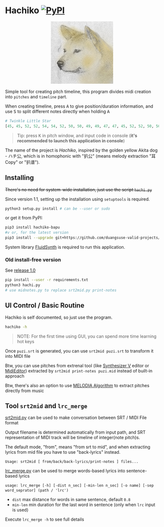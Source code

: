 # Hachiko [![PyPI](https://img.shields.io/pypi/v/hachiko-bapu?style=flat-square)](https://pypi.org/project/hachiko-bapu/)

<div align="center">
<img alt="Hachiko" src="Hachiko.png"></img>
</div>

Simple tool for creating pitch timeline, this program divides midi creation into `pitches` and `timeline` part.

When creating timeline, press <kbd>A</kbd> to give position/duration information, and use <kbd>S</kbd> to split different notes directly when holding <kbd>A</kbd>

```python
# Twinkle Little Star
[45, 45, 52, 52, 54, 54, 52, 50, 50, 49, 49, 47, 47, 45, 52, 52, 50, 50, 49, 49, 47, 52, 52, 50, 50, 49, 49, 47, 45, 45, 52, 52, 54, 54, 52, 50, 50, 49, 49, 47, 47, 45]
```

> Tip: press <kbd>K</kbd> in pitch window, and input code in console (__it's recommended to launch this application in console__)

The name of the project is *Hachiko*, inspired by the golden yellow Akita dog - ハチ公, which is in homophonic with "扒公" (means melody extraction "耳 Copy" or "扒谱").

## Installing

~~There's no need for system-wide installation, just use the script `hachi.py`~~

Since version 1.1, setting up the installation using `setuptools` is required.

```bash
python3 setup.py install # can be --user or sudo
```

or get it from PyPI:

```bash
pip3 install hachiko-bapu
#v or, for the latest version
pip3 install --upgrade git+https://github.com/duangsuse-valid-projects/Hachiko
```

System library [FluidSynth](https://github.com/FluidSynth/fluidsynth) is required to run this application.

### Old install-free version

See [release 1.0](https://github.com/duangsuse-valid-projects/Hachiko/releases/tag/v1.0)

```bash
pip install --user -r requirements.txt
python3 hachi.py
# use midnotes.py to replace srt2mid.py print-notes
```

## UI Control / Basic Routine

Hachiko is self documented, so just use the program.

```bash
hachiko -h
```

> NOTE: For the first time using GUI, you can spend more time learning hot keys

Once `puzi.srt` is generated, you can use `srt2mid puzi.srt` to transform it into MIDI file

Btw, you can use pitches from extrenal tool (like [Synthesizer V](https://synthesizerv.com/) editor or [MidiEditor](https://www.midieditor.org/)) extracted by `srt2mid print-notes puzi.mid` instead of built-in approach

Btw, there's also an option to use [MELODIA Algorithm](https://github.com/duangsuse-valid-projects/audio_to_midi_melodia) to extract pitches directly from music

## Tool `srt2mid` and `lrc_merge`

[srt2mid.py](hachiko/cli_tools/srt2mid.py) can be used to make conversation between SRT / MIDI File format

Output filename is determined automatically from input path, and SRT representation of MIDI track will be timeline of integer(note pitch)s.

The default mode, "from", means "from srt to mid", and when extracting lyrics from mid file you have to use "back-lyrics" instead.

```plain
Usage: srt2mid [ from/back/back-lyrics/print-notes ] files...
```

[lrc_merge.py](hachiko/cli_tools/lrc_merge.py) can be used to merge words-based lyrics into sentence-based lyrics

```plain
usage: lrc_merge [-h] [-dist n_sec] [-min-len n_sec] [-o name] [-sep word_seprator] (path / 'lrc')
```

+ `dist` max distance for words in same sentence, default `0.8`
+ `min-len` min duration for the last word in sentence (only when `lrc` input is used)

Execute `lrc_merge -h` to see full details
